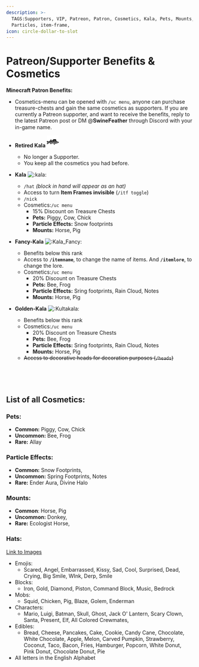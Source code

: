 ```yaml
---
description: >-
  TAGS:Supporters, VIP, Patreon, Patron, Cosmetics, Kala, Pets, Mounts,
  Particles, item-frame,
icon: circle-dollar-to-slot
---
```


# Patreon/Supporter Benefits & Cosmetics

**Minecraft Patron Benefits:**

* Cosmetics-menu can be opened with `/uc menu`, anyone can purchase treasure-chests and gain the same cosmetics as supporters. If you are currently a Patreon supporter, and want to receive the benefits, reply to the latest Patreon post or DM @𝐒𝐰𝐢𝐧𝐞𝐅𝐞𝐚𝐭𝐡𝐞𝐫 through Discord with your in-game name.
* **Retired Kala** ![](../.gitbook/assets/RetiredKala.png)
  * No longer a Supporter.&#x20;
  * You keep all the cosmetics you had before.
* **Kala** ![:kala:](https://cdn.discordapp.com/emojis/960537659846062210.webp?size=40\&quality=lossless)
  * `/hat` _(block in hand will appear as an hat)_
  * Access to turn **Item Frames invisible** (`/itf toggle`)
  * `/nick`
  * Cosmetics:`/uc menu`
    * 15% Discount on Treasure Chests
    * **Pets:** Piggy, Cow, Chick
    * **Particle Effects:** Snow footprints
    * **Mounts:** Horse, Pig
* **Fancy-Kala** ![:Kala\_Fancy:](https://cdn.discordapp.com/emojis/976579829950451802.webp?size=40\&quality=lossless)
  * Benefits below this rank
  * Access to **`/itemname`**, to change the name of items. And **`/itemlore`**, to change the lore.
  * Cosmetics:`/uc menu`
    * 20% Discount on Treasure Chests
    * **Pets:** Bee, Frog
    * **Particle Effects:** Sring footprints, Rain Cloud, Notes
    * **Mounts:** Horse, Pig
*   **Golden-Kala** ![:Kultakala:](https://cdn.discordapp.com/emojis/976582854890893322.webp?size=40\&quality=lossless)

    * Benefits below this rank
    * Cosmetics:`/uc menu`
      * 20% Discount on Treasure Chests
      * **Pets:** Bee, Frog
      * **Particle Effects:** Sring footprints, Rain Cloud, Notes
      * **Mounts:** Horse, Pig
    * ~~Access to decorative heads for decoration purposes (`/heads`)~~

    <div align="left">

    <figure><img src="../.gitbook/assets/particles.gif" alt="" width="135"><figcaption></figcaption></figure>

    </div>

    <div align="left">

    <figure><img src="../.gitbook/assets/pets (1).gif" alt="" width="135"><figcaption></figcaption></figure>

    </div>

## List of all Cosmetics:

### Pets:

* **Common:** Piggy, Cow, Chick
* **Uncommon:** Bee, Frog
* **Rare:** Allay

### Particle Effects:

* **Common:** Snow Footprints,&#x20;
* **Uncommon:** Spring Footprints, Notes
* **Rare:** Ender Aura, Divine Halo

### Mounts:

* **Common**: Horse, Pig
* **Uncommon:** Donkey,
* **Rare:** Ecologist Horse,

### Hats:

[Link to Images](https://github.com/UltraCosmetics/UltraCosmetics/wiki/Hats)

* Emojis:
  * Scared, Angel, Embarrassed, Kissy, Sad, Cool, Surprised, Dead, Crying, Big Smile, WInk, Derp, Smile
* Blocks:
  * &#x20;Iron, Gold, Diamond, Piston, Command Block, Music, Bedrock
* Mobs:
  * Squid, Chicken, Pig, Blaze, Golem, Enderman
* Characters:
  * &#x20;Mario, Luigi, Batman, Skull, Ghost, Jack O' Lantern, Scary Clown, Santa, Present, Elf, All Colored Crewmates,&#x20;
* Edibles:
  * Bread, Cheese, Pancakes, Cake, Cookie, Candy Cane, Chocolate, White Chocolate, Apple, Melon, Carved Pumpkin, Strawberry, Coconut, Taco, Bacon, Fries, Hamburger, Popcorn, White Donut, Pink Donut, Chocolate Donut, Pie
* All letters in the English Alphabet



